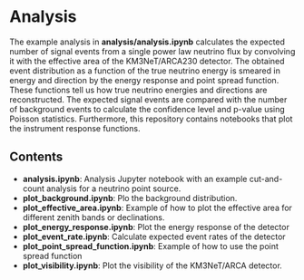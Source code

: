 # Analysis

The example analysis in **analysis/analysis.ipynb** calculates the expected number of signal events from a single power law neutrino flux by convolving it with the effective area of the KM3NeT/ARCA230 detector. The obtained event distribution as a function of the true neutrino energy is smeared in energy and direction by the energy response and point spread function. These functions tell us how true neutrino energies and directions are reconstructed. The expected signal events are compared with the number of background events to calculate the confidence level and p-value using Poisson statistics. Furthermore, this repository contains notebooks that plot the instrument response functions.

## Contents

* **analysis.ipynb**: Analysis Jupyter notebook with an example cut-and-count analysis for a neutrino point source.
* **plot_background.ipynb**: Plo the background distribution.
* **plot_effective_area.ipynb**: Example of how to plot the effective area for different zenith bands or declinations.
* **plot_energy_response.ipynb**: Plot the energy response of the detector
* **plot_event_rate.ipynb**: Calculate expected event rates of the detector
* **plot_point_spread_function.ipynb**: Example of how to use the point spread function
* **plot_visibility.ipynb**: Plot the visibility of the KM3NeT/ARCA detector.